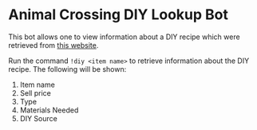 # Animal Crossing DIY Lookup Bot

This bot allows one to view information about a DIY recipe which were retrieved from [this website](https://rankedboost.com/animal-crossing-new-horizons/crafting-diy-recipes/#other).

Run the command `!diy <item name>` to retrieve information about the DIY recipe. The following will be shown:
1. Item name
2. Sell price
3. Type
4. Materials Needed
5. DIY Source